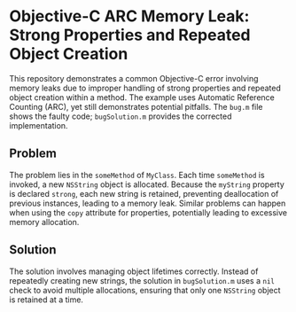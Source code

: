 # Objective-C ARC Memory Leak: Strong Properties and Repeated Object Creation

This repository demonstrates a common Objective-C error involving memory leaks due to improper handling of strong properties and repeated object creation within a method. The example uses Automatic Reference Counting (ARC), yet still demonstrates potential pitfalls. The `bug.m` file shows the faulty code; `bugSolution.m` provides the corrected implementation.

## Problem
The problem lies in the `someMethod` of `MyClass`.  Each time `someMethod` is invoked, a new `NSString` object is allocated. Because the `myString` property is declared `strong`, each new string is retained, preventing deallocation of previous instances, leading to a memory leak.  Similar problems can happen when using the `copy` attribute for properties, potentially leading to excessive memory allocation.

## Solution
The solution involves managing object lifetimes correctly. Instead of repeatedly creating new strings, the solution in `bugSolution.m` uses a `nil` check to avoid multiple allocations, ensuring that only one `NSString` object is retained at a time.